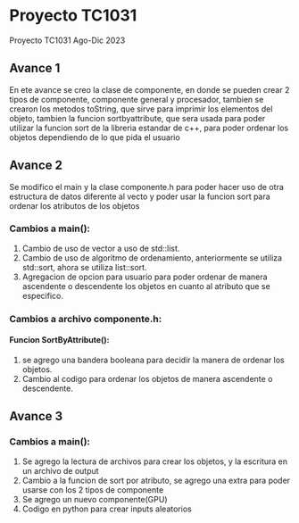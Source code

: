 # Proyecto TC1031
Proyecto TC1031 Ago-Dic 2023

## Avance 1
En ete avance se creo la clase de componente, en donde se pueden crear 2 tipos de componente, componente general y procesador, tambien se crearon los metodos toString, que sirve para imprimir los elementos del objeto,  tambien la funcion sortbyattribute, que sera usada para poder utilizar la funcion sort de la libreria estandar de c++, para poder ordenar los objetos dependiendo de lo que pida el usuario

## Avance 2
Se modifico el main y la clase componente.h para poder hacer uso de otra estructura de datos diferente al vecto y poder usar la funcion sort para ordenar los atributos de los objetos

### Cambios a main():

1. Cambio de uso de vector a uso de std::list.
2. Cambio de uso de algoritmo de ordenamiento, anteriormente se utiliza std::sort, ahora se utiliza list::sort.
3. Agregacion de opcion para usuario para poder ordenar de manera ascendente o descendente los objetos en cuanto al atributo que se especifico.

### Cambios a archivo componente.h:

#### Funcion SortByAttribute():
1. se agrego una bandera booleana para decidir la manera de ordenar los objetos.
2. Cambio al codigo para ordenar los objetos de manera ascendente o descendente.

## Avance 3

### Cambios a main():

1. Se agrego la lectura de archivos para crear los objetos, y la escritura en un archivo de output
2. Cambio a la funcion de sort por atributo, se agrego una extra para poder usarse con los 2 tipos de componente
3. Se agrego un nuevo componente(GPU) 
4. Codigo en python para crear inputs aleatorios
